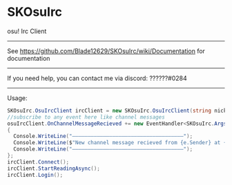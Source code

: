 # SKOsuIrc

osu! Irc Client

---

See https://github.com/Blade12629/SKOsuIrc/wiki/Documentation for documentation

---

If you need help, you can contact me via discord: ??????#0284

---

Usage:

```cs
SKOsuIrc.OsuIrcClient ircClient = new SKOsuIrc.OsuIrcClient(string nick, string pass);
//subscribe to any event here like channel messages
osuIrcClient.OnChannelMessageRecieved += new EventHandler<SKOsuIrc.Args.OsuIrcChannelMessageArg>((s, e) =>
{
  Console.WriteLine("————————————————————————————————————");
  Console.WriteLine($"New channel message recieved from {e.Sender} at {e.Channel}: {e.Message}");
  Console.WriteLine("————————————————————————————————————");
};
ircClient.Connect();
ircClient.StartReadingAsync();
ircClient.Login();
```
